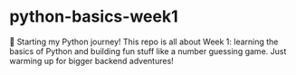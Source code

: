 # python-basics-week1
🚀 Starting my Python journey! This repo is all about Week 1: learning the basics of Python and building fun stuff like a number guessing game. Just warming up for bigger backend adventures!
